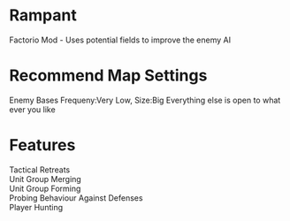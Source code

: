 # Rampant
Factorio Mod - Uses potential fields to improve the enemy AI

# Recommend Map Settings

Enemy Bases Frequeny:Very Low, Size:Big
Everything else is open to what ever you like

# Features

Tactical Retreats  
Unit Group Merging  
Unit Group Forming  
Probing Behaviour Against Defenses  
Player Hunting  

